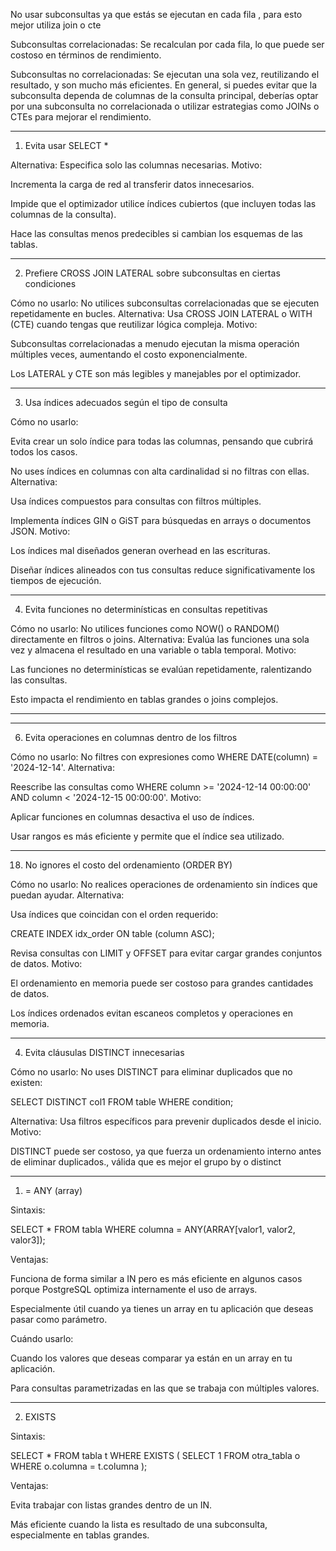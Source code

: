 
 
No usar subconsultas ya que estás se ejecutan en cada fila , para esto mejor utiliza join o cte 

Subconsultas correlacionadas: Se recalculan por cada fila, lo que puede ser costoso en términos de rendimiento.

Subconsultas no correlacionadas: Se ejecutan una sola vez, reutilizando el resultado, y son mucho más eficientes.
En general, si puedes evitar que la subconsulta dependa de columnas de la consulta principal, deberías optar por una subconsulta no correlacionada o utilizar estrategias como JOINs o CTEs para mejorar el rendimiento.
 
---

1. Evita usar SELECT *

Alternativa: Especifica solo las columnas necesarias.
Motivo:

Incrementa la carga de red al transferir datos innecesarios.

Impide que el optimizador utilice índices cubiertos (que incluyen todas las columnas de la consulta).

Hace las consultas menos predecibles si cambian los esquemas de las tablas.



---

2. Prefiere CROSS JOIN LATERAL sobre subconsultas en ciertas condiciones

Cómo no usarlo: No utilices subconsultas correlacionadas que se ejecuten repetidamente en bucles.
Alternativa: Usa CROSS JOIN LATERAL o WITH (CTE) cuando tengas que reutilizar lógica compleja.
Motivo:

Subconsultas correlacionadas a menudo ejecutan la misma operación múltiples veces, aumentando el costo exponencialmente.

Los LATERAL y CTE son más legibles y manejables por el optimizador.



---

3. Usa índices adecuados según el tipo de consulta

Cómo no usarlo:

Evita crear un solo índice para todas las columnas, pensando que cubrirá todos los casos.

No uses índices en columnas con alta cardinalidad si no filtras con ellas.
Alternativa:

Usa índices compuestos para consultas con filtros múltiples.

Implementa índices GIN o GiST para búsquedas en arrays o documentos JSON.
Motivo:

Los índices mal diseñados generan overhead en las escrituras.

Diseñar índices alineados con tus consultas reduce significativamente los tiempos de ejecución.



---

4. Evita funciones no determinísticas en consultas repetitivas

Cómo no usarlo: No utilices funciones como NOW() o RANDOM() directamente en filtros o joins.
Alternativa: Evalúa las funciones una sola vez y almacena el resultado en una variable o tabla temporal.
Motivo:

Las funciones no determinísticas se evalúan repetidamente, ralentizando las consultas.

Esto impacta el rendimiento en tablas grandes o joins complejos.



---


---

6. Evita operaciones en columnas dentro de los filtros

Cómo no usarlo: No filtres con expresiones como WHERE DATE(column) = '2024-12-14'.
Alternativa:

Reescribe las consultas como WHERE column >= '2024-12-14 00:00:00' AND column < '2024-12-15 00:00:00'.
Motivo:

Aplicar funciones en columnas desactiva el uso de índices.

Usar rangos es más eficiente y permite que el índice sea utilizado.



____

18. No ignores el costo del ordenamiento (ORDER BY)

Cómo no usarlo: No realices operaciones de ordenamiento sin índices que puedan ayudar.
Alternativa:

Usa índices que coincidan con el orden requerido:

CREATE INDEX idx_order ON table (column ASC);

Revisa consultas con LIMIT y OFFSET para evitar cargar grandes conjuntos de datos.
Motivo:

El ordenamiento en memoria puede ser costoso para grandes cantidades de datos.

Los índices ordenados evitan escaneos completos y operaciones en memoria.




___

4. Evita cláusulas DISTINCT innecesarias

Cómo no usarlo: No uses DISTINCT para eliminar duplicados que no existen:

SELECT DISTINCT col1 FROM table WHERE condition;

Alternativa: Usa filtros específicos para prevenir duplicados desde el inicio.
Motivo:

DISTINCT puede ser costoso, ya que fuerza un ordenamiento interno antes de eliminar duplicados., válida que es mejor el grupo by o distinct

---

1. = ANY (array)

Sintaxis:

SELECT * FROM tabla WHERE columna = ANY(ARRAY[valor1, valor2, valor3]);

Ventajas:

Funciona de forma similar a IN pero es más eficiente en algunos casos porque PostgreSQL optimiza internamente el uso de arrays.

Especialmente útil cuando ya tienes un array en tu aplicación que deseas pasar como parámetro.


Cuándo usarlo:

Cuando los valores que deseas comparar ya están en un array en tu aplicación.

Para consultas parametrizadas en las que se trabaja con múltiples valores.



---

2. EXISTS

Sintaxis:

SELECT * FROM tabla t 
WHERE EXISTS (
    SELECT 1 
    FROM otra_tabla o 
    WHERE o.columna = t.columna
);

Ventajas:

Evita trabajar con listas grandes dentro de un IN.

Más eficiente cuando la lista es resultado de una subconsulta, especialmente en tablas grandes.

